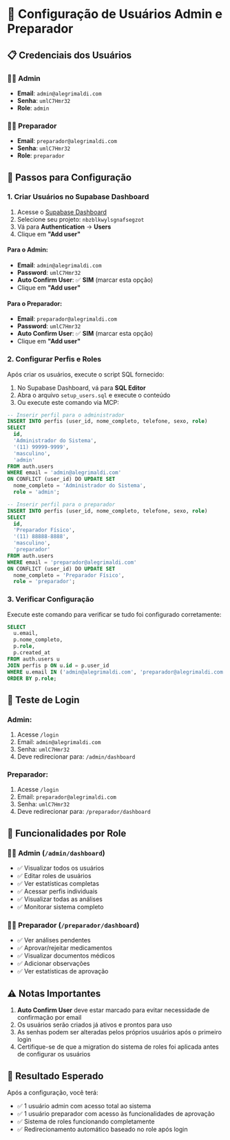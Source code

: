 # 🔧 Configuração de Usuários Admin e Preparador

## 📋 Credenciais dos Usuários

### 👨‍💼 Admin
- **Email**: `admin@alegrimaldi.com`
- **Senha**: `umlC7Hmr32`
- **Role**: `admin`

### 👨‍⚕️ Preparador
- **Email**: `preparador@alegrimaldi.com`
- **Senha**: `umlC7Hmr32`
- **Role**: `preparador`

## 🚀 Passos para Configuração

### 1. Criar Usuários no Supabase Dashboard

1. Acesse o [Supabase Dashboard](https://supabase.com/dashboard)
2. Selecione seu projeto: `nbzblkwylsgnafsegzot`
3. Vá para **Authentication** → **Users**
4. Clique em **"Add user"**

#### Para o Admin:
- **Email**: `admin@alegrimaldi.com`
- **Password**: `umlC7Hmr32`
- **Auto Confirm User**: ✅ **SIM** (marcar esta opção)
- Clique em **"Add user"**

#### Para o Preparador:
- **Email**: `preparador@alegrimaldi.com`
- **Password**: `umlC7Hmr32`
- **Auto Confirm User**: ✅ **SIM** (marcar esta opção)
- Clique em **"Add user"**

### 2. Configurar Perfis e Roles

Após criar os usuários, execute o script SQL fornecido:

1. No Supabase Dashboard, vá para **SQL Editor**
2. Abra o arquivo `setup_users.sql` e execute o conteúdo
3. Ou execute este comando via MCP:

```sql
-- Inserir perfil para o administrador
INSERT INTO perfis (user_id, nome_completo, telefone, sexo, role) 
SELECT 
  id, 
  'Administrador do Sistema',
  '(11) 99999-9999',
  'masculino',
  'admin'
FROM auth.users 
WHERE email = 'admin@alegrimaldi.com'
ON CONFLICT (user_id) DO UPDATE SET 
  nome_completo = 'Administrador do Sistema',
  role = 'admin';

-- Inserir perfil para o preparador
INSERT INTO perfis (user_id, nome_completo, telefone, sexo, role) 
SELECT 
  id, 
  'Preparador Físico',
  '(11) 88888-8888',
  'masculino',
  'preparador'
FROM auth.users 
WHERE email = 'preparador@alegrimaldi.com'
ON CONFLICT (user_id) DO UPDATE SET 
  nome_completo = 'Preparador Físico',
  role = 'preparador';
```

### 3. Verificar Configuração

Execute este comando para verificar se tudo foi configurado corretamente:

```sql
SELECT 
  u.email,
  p.nome_completo,
  p.role,
  p.created_at
FROM auth.users u
JOIN perfis p ON u.id = p.user_id
WHERE u.email IN ('admin@alegrimaldi.com', 'preparador@alegrimaldi.com')
ORDER BY p.role;
```

## 🧪 Teste de Login

### Admin:
1. Acesse `/login`
2. Email: `admin@alegrimaldi.com`
3. Senha: `umlC7Hmr32`
4. Deve redirecionar para: `/admin/dashboard`

### Preparador:
1. Acesse `/login`
2. Email: `preparador@alegrimaldi.com`
3. Senha: `umlC7Hmr32`
4. Deve redirecionar para: `/preparador/dashboard`

## 🔐 Funcionalidades por Role

### 👨‍💼 Admin (`/admin/dashboard`)
- ✅ Visualizar todos os usuários
- ✅ Editar roles de usuários
- ✅ Ver estatísticas completas
- ✅ Acessar perfis individuais
- ✅ Visualizar todas as análises
- ✅ Monitorar sistema completo

### 👨‍⚕️ Preparador (`/preparador/dashboard`)
- ✅ Ver análises pendentes
- ✅ Aprovar/rejeitar medicamentos
- ✅ Visualizar documentos médicos
- ✅ Adicionar observações
- ✅ Ver estatísticas de aprovação

## ⚠️ Notas Importantes

1. **Auto Confirm User** deve estar marcado para evitar necessidade de confirmação por email
2. Os usuários serão criados já ativos e prontos para uso
3. As senhas podem ser alteradas pelos próprios usuários após o primeiro login
4. Certifique-se de que a migration do sistema de roles foi aplicada antes de configurar os usuários

## 🎯 Resultado Esperado

Após a configuração, você terá:
- ✅ 1 usuário admin com acesso total ao sistema
- ✅ 1 usuário preparador com acesso às funcionalidades de aprovação
- ✅ Sistema de roles funcionando completamente
- ✅ Redirecionamento automático baseado no role após login
